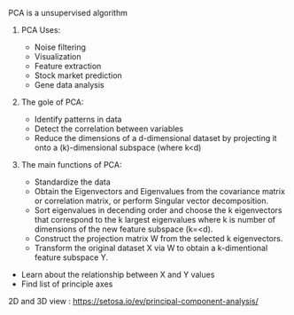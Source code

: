 PCA is a unsupervised algorithm

1. PCA Uses:
    - Noise filtering
    - Visualization
    - Feature extraction
    - Stock market prediction
    - Gene data analysis

2. The gole of PCA:
    - Identify patterns in data
    - Detect the correlation between variables
    - Reduce the dimensions of a d-dimensional dataset by projecting it onto a 
      (k)-dimensional subspace (where k<d)
    
3. The main functions of PCA:
    - Standardize the data
    - Obtain the Eigenvectors and Eigenvalues from the covariance matrix or     correlation matrix, or perform Singular vector decomposition.
    - Sort eigenvalues in decending order and choose the k eigenvectors that correspond to the k largest eigenvalues where k is number of dimensions of the new feature subspace (k=<d).
    - Construct the projection matrix W from the selected k eigenvectors.
    - Transform the original dataset X via W to obtain a k-dimentional feature subspace Y.

- Learn about the relationship between X and Y values 
- Find list of principle axes

2D and 3D view : https://setosa.io/ev/principal-component-analysis/